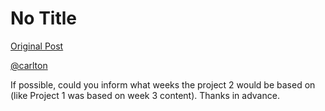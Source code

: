 # No Title

[Original Post](https://discourse.onlinedegree.iitm.ac.in/t/168303/3)

<p><a class="mention" href="/u/carlton">@carlton</a></p>
<p>If possible, could you inform what weeks the project 2 would be based on (like Project 1 was based on week 3 content). Thanks in advance.</p>